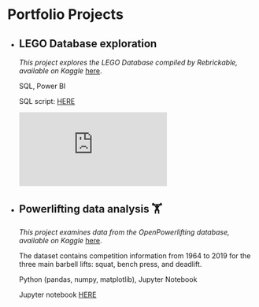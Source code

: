 # Portfolio Projects
- ## LEGO Database exploration

  *This project explores the LEGO Database compiled by Rebrickable, available on Kaggle* [here](https://www.kaggle.com/datasets/rtatman/lego-database).
  
  SQL, Power BI
  
  SQL script: [HERE](https://github.com/mroberts567/PortfolioProjects/blob/971f8dff05f173447f77bee406f4307d45cd8813/lego_processing.sql)
  
  ![LEGO Dashboard](https://github.com/mroberts567/PortfolioProjects/blob/971f8dff05f173447f77bee406f4307d45cd8813/Lego_dashboard.pdf)
  
  
  
- ## Powerlifting data analysis :weight_lifting:

  *This project examines data from the OpenPowerlifting database, available on Kaggle* [here](https://www.kaggle.com/datasets/open-powerlifting/powerlifting-database).

  The dataset contains competition information from 1964 to 2019 for the three main barbell lifts: squat, bench press, and deadlift.

  Python (pandas, numpy, matplotlib), Jupyter Notebook

  Jupyter notebook [HERE](https://github.com/mroberts567/PortfolioProjects/blob/d7f39400746a2739bfe545a8ceb3770771f8d2d0/pl_db.ipynb)
